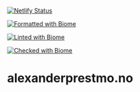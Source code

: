 [![Netlify Status](https://api.netlify.com/api/v1/badges/b374485d-6640-44ac-97e0-34eca50ae892/deploy-status)](https://app.netlify.com/sites/alexanderprestmo/deploys)

[![Formatted with Biome](https://img.shields.io/badge/Formatted_with-Biome-60a5fa?style=flat&logo=biome)](https://biomejs.dev/)

[![Linted with Biome](https://img.shields.io/badge/Linted_with-Biome-60a5fa?style=flat&logo=biome)](https://biomejs.dev)

[![Checked with Biome](https://img.shields.io/badge/Checked_with-Biome-60a5fa?style=flat&logo=biome)](https://biomejs.dev)

# alexanderprestmo.no
